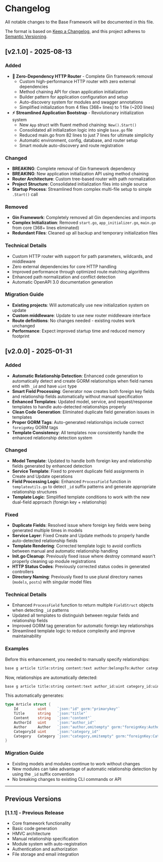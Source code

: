 # Changelog

All notable changes to the Base Framework will be documented in this file.

The format is based on [Keep a Changelog](https://keepachangelog.com/en/1.0.0/),
and this project adheres to [Semantic Versioning](https://semver.org/spec/v2.0.0.html).

## [v2.1.0] - 2025-08-13

### Added
- **🚀 Zero-Dependency HTTP Router** - Complete Gin framework removal
  - Custom high-performance HTTP router with zero external dependencies
  - Method chaining API for clean application initialization
  - Builder pattern for application configuration and setup
  - Auto-discovery system for modules and swagger annotations
  - Simplified initialization from 4 files (368+ lines) to 1 file (~200 lines)
- **⚡ Streamlined Application Bootstrap** - Revolutionary initialization system
  - New `App` struct with fluent method chaining: `New().Start()`
  - Consolidated all initialization logic into single `base.go` file
  - Reduced main.go from 82 lines to just 7 lines for ultimate simplicity
  - Automatic environment, config, database, and router setup
  - Smart module auto-discovery and route registration

### Changed
- **BREAKING**: Complete removal of Gin framework dependency
- **BREAKING**: New application initialization API using method chaining
- **Router Architecture**: Custom tree-based router with path normalization
- **Project Structure**: Consolidated initialization files into single source
- **Startup Process**: Streamlined from complex multi-file setup to simple `.Start()` call

### Removed
- **Gin Framework**: Completely removed all Gin dependencies and imports
- **Complex Initialization**: Removed `start.go`, `app_initializer.go`, `main.go` from core (368+ lines eliminated)
- **Redundant Files**: Cleaned up all backup and temporary initialization files

### Technical Details
- Custom HTTP router with support for path parameters, wildcards, and middleware
- Zero external dependencies for core HTTP handling
- Improved performance through optimized route matching algorithms
- Enhanced path normalization and conflict detection
- Automatic OpenAPI 3.0 documentation generation

### Migration Guide
- **Existing projects**: Will automatically use new initialization system on update
- **Custom middleware**: Update to use new router middleware interface
- **Route definitions**: No changes needed - existing routes work unchanged
- **Performance**: Expect improved startup time and reduced memory footprint

## [v2.0.0] - 2025-01-31

### Added
- **Automatic Relationship Detection**: Enhanced code generation to automatically detect and create GORM relationships when field names end with `_id` and have `uint` type
- **Smart Field Processing**: Generator now creates both foreign key fields and relationship fields automatically without manual specification
- **Enhanced Templates**: Updated model, service, and request/response templates to handle auto-detected relationships properly
- **Clean Code Generation**: Eliminated duplicate field generation issues in templates
- **Proper GORM Tags**: Auto-generated relationships include correct `foreignKey` GORM tags
- **Template Consistency**: All templates now consistently handle the enhanced relationship detection system

### Changed
- **Model Template**: Updated to handle both foreign key and relationship fields generated by enhanced detection
- **Service Template**: Fixed to prevent duplicate field assignments in Create and Update operations
- **Field Processing Logic**: Enhanced `ProcessField` function in `templateutils.go` to detect `_id` suffix patterns and generate appropriate relationship structures
- **Template Logic**: Simplified template conditions to work with the new dual-field approach (foreign key + relationship)

### Fixed
- **Duplicate Fields**: Resolved issue where foreign key fields were being generated multiple times in models
- **Service Layer**: Fixed Create and Update methods to properly handle auto-detected relationship fields
- **Template Rendering**: Corrected template logic to avoid conflicts between manual and automatic relationship handling
- **Init.go Cleanup**: Previously fixed issue where destroy command wasn't properly cleaning up module registrations
- **HTTP Status Codes**: Previously corrected status codes in generated controllers
- **Directory Naming**: Previously fixed to use plural directory names (`models`, `posts`) with singular model files

### Technical Details
- Enhanced `ProcessField` function to return multiple `FieldStruct` objects when detecting `_id` patterns
- Updated all templates to distinguish between regular fields and relationship fields
- Improved GORM tag generation for automatic foreign key relationships
- Streamlined template logic to reduce complexity and improve maintainability

### Examples

Before this enhancement, you needed to manually specify relationships:
```bash
base g article title:string content:text author:belongsTo:Author category:belongsTo:Category
```

Now, relationships are automatically detected:
```bash
base g article title:string content:text author_id:uint category_id:uint
```

This automatically generates:
```go
type Article struct {
    Id         uint     `json:"id" gorm:"primarykey"`
    Title      string   `json:"title"`
    Content    string   `json:"content"`
    AuthorId   uint     `json:"author_id"`
    Author     Author   `json:"author,omitempty" gorm:"foreignKey:AuthorId"`
    CategoryId uint     `json:"category_id"`
    Category   Category `json:"category,omitempty" gorm:"foreignKey:CategoryId"`
}
```

### Migration Guide
- Existing models and modules continue to work without changes
- New modules can take advantage of automatic relationship detection by using the `_id` suffix convention
- No breaking changes to existing CLI commands or API

---

## Previous Versions

### [1.1.1] - Previous Release
- Core framework functionality
- Basic code generation
- HMVC architecture
- Manual relationship specification
- Module system with auto-registration
- Authentication and authorization
- File storage and email integration